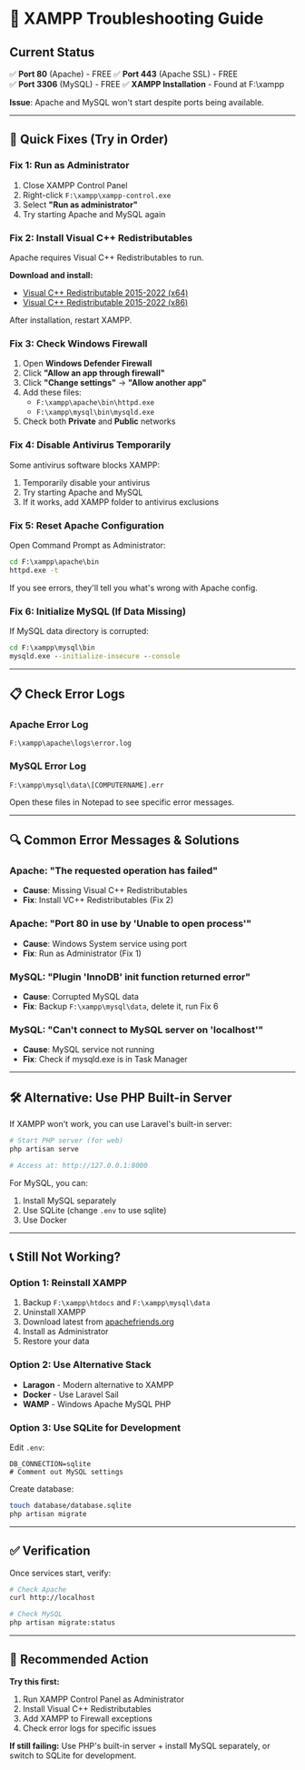 # 🔧 XAMPP Troubleshooting Guide

## Current Status
✅ **Port 80** (Apache) - FREE
✅ **Port 443** (Apache SSL) - FREE  
✅ **Port 3306** (MySQL) - FREE
✅ **XAMPP Installation** - Found at F:\xampp

**Issue**: Apache and MySQL won't start despite ports being available.

---

## 🚀 Quick Fixes (Try in Order)

### **Fix 1: Run as Administrator**
1. Close XAMPP Control Panel
2. Right-click `F:\xampp\xampp-control.exe`
3. Select **"Run as administrator"**
4. Try starting Apache and MySQL again

### **Fix 2: Install Visual C++ Redistributables**
Apache requires Visual C++ Redistributables to run.

**Download and install:**
- [Visual C++ Redistributable 2015-2022 (x64)](https://aka.ms/vs/17/release/vc_redist.x64.exe)
- [Visual C++ Redistributable 2015-2022 (x86)](https://aka.ms/vs/17/release/vc_redist.x86.exe)

After installation, restart XAMPP.

### **Fix 3: Check Windows Firewall**
1. Open **Windows Defender Firewall**
2. Click **"Allow an app through firewall"**
3. Click **"Change settings"** → **"Allow another app"**
4. Add these files:
   - `F:\xampp\apache\bin\httpd.exe`
   - `F:\xampp\mysql\bin\mysqld.exe`
5. Check both **Private** and **Public** networks

### **Fix 4: Disable Antivirus Temporarily**
Some antivirus software blocks XAMPP:
1. Temporarily disable your antivirus
2. Try starting Apache and MySQL
3. If it works, add XAMPP folder to antivirus exclusions

### **Fix 5: Reset Apache Configuration**
Open Command Prompt as Administrator:
```cmd
cd F:\xampp\apache\bin
httpd.exe -t
```

If you see errors, they'll tell you what's wrong with Apache config.

### **Fix 6: Initialize MySQL (If Data Missing)**
If MySQL data directory is corrupted:
```cmd
cd F:\xampp\mysql\bin
mysqld.exe --initialize-insecure --console
```

---

## 📋 Check Error Logs

### **Apache Error Log**
```
F:\xampp\apache\logs\error.log
```

### **MySQL Error Log**
```
F:\xampp\mysql\data\[COMPUTERNAME].err
```

Open these files in Notepad to see specific error messages.

---

## 🔍 Common Error Messages & Solutions

### **Apache: "The requested operation has failed"**
- **Cause**: Missing Visual C++ Redistributables
- **Fix**: Install VC++ Redistributables (Fix 2)

### **Apache: "Port 80 in use by 'Unable to open process'"**
- **Cause**: Windows System service using port
- **Fix**: Run as Administrator (Fix 1)

### **MySQL: "Plugin 'InnoDB' init function returned error"**
- **Cause**: Corrupted MySQL data
- **Fix**: Backup `F:\xampp\mysql\data`, delete it, run Fix 6

### **MySQL: "Can't connect to MySQL server on 'localhost'"**
- **Cause**: MySQL service not running
- **Fix**: Check if mysqld.exe is in Task Manager

---

## 🛠️ Alternative: Use PHP Built-in Server

If XAMPP won't work, you can use Laravel's built-in server:

```bash
# Start PHP server (for web)
php artisan serve

# Access at: http://127.0.0.1:8000
```

For MySQL, you can:
1. Install MySQL separately
2. Use SQLite (change `.env` to use sqlite)
3. Use Docker

---

## 📞 Still Not Working?

### **Option 1: Reinstall XAMPP**
1. Backup `F:\xampp\htdocs` and `F:\xampp\mysql\data`
2. Uninstall XAMPP
3. Download latest from [apachefriends.org](https://www.apachefriends.org)
4. Install as Administrator
5. Restore your data

### **Option 2: Use Alternative Stack**
- **Laragon** - Modern alternative to XAMPP
- **Docker** - Use Laravel Sail
- **WAMP** - Windows Apache MySQL PHP

### **Option 3: Use SQLite for Development**
Edit `.env`:
```env
DB_CONNECTION=sqlite
# Comment out MySQL settings
```

Create database:
```bash
touch database/database.sqlite
php artisan migrate
```

---

## ✅ Verification

Once services start, verify:
```bash
# Check Apache
curl http://localhost

# Check MySQL
php artisan migrate:status
```

---

## 🎯 Recommended Action

**Try this first:**
1. Run XAMPP Control Panel as Administrator
2. Install Visual C++ Redistributables
3. Add XAMPP to Firewall exceptions
4. Check error logs for specific issues

**If still failing:**
Use PHP's built-in server + install MySQL separately, or switch to SQLite for development.
